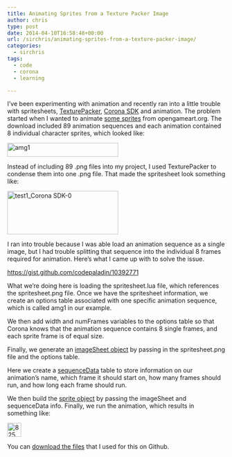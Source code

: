 ```yaml
---
title: Animating Sprites from a Texture Packer Image
author: chris
type: post
date: 2014-04-10T16:58:48+00:00
url: /sirchris/animating-sprites-from-a-texture-packer-image/
categories:
  - sirchris
tags:
  - code
  - corona
  - learning

---
```

I&#8217;ve been experimenting with animation and recently ran into a little trouble with spritesheets, [TexturePacker][1], [Corona SDK][2] and animation. The problem started when I wanted to animate [some sprites][3] from opengameart.org. The download included 89 animation sequences and each animation contained 8 individual character sprites, which looked like:
<!--more-->

<div class="inlineimg">
  <img class="wp-image-266 alignnone" alt="amg1" src="/wp-content/uploads/2014/04/amg.png" width="256" height="32" />
</div>

Instead of including 89 .png files into my project, I used TexturePacker to condense them into one .png file. That made the spritesheet look something like:

<div class="inlineimg">
  <img class="alignnone size-full wp-image-268" alt="test1_Corona SDK-0" src="/wp-content/uploads/2014/04/test1_Corona-SDK-01.png" width="256" height="100" />
</div>

I ran into trouble because I was able load an animation sequence as a single image, but I had trouble splitting that sequence into the individual 8 frames required for animation. Here&#8217;s what I came up with to solve the issue.

https://gist.github.com/codepaladin/10392771

What we&#8217;re doing here is loading the spritesheet.lua file, which references the spritesheet.png file. Once we have the spritesheet information, we create an options table associated with one specific animation sequence, which is called amg1 in our example.

We then add width and numFrames variables to the options table so that Corona knows that the animation sequence contains 8 single frames, and each sprite frame is of equal size.

Finally, we generate an [imageSheet object][4] by passing in the spritesheet.png file and the options table.



Here we create a [sequenceData][5] table to store information on our animation&#8217;s name, which frame it should start on, how many frames should run, and how long each frame should run.

We then build the [sprite object][6] by passing the imageSheet and sequenceData info. Finally, we run the animation, which results in something like:

<div class="inlineimg">
  <img class="alignnone size-full wp-image-276" alt="825wp" src="/wp-content/uploads/2014/04/825wp.gif" width="32" height="32" />
</div>

You can [download the files][7] that I used for this on Github.

 [1]: http://www.codeandweb.com/texturepacker
 [2]: http://coronalabs.com/products/corona-sdk/
 [3]: http://opengameart.org/content/700-sprites
 [4]: http://docs.coronalabs.com/api/library/graphics/newImageSheet.html
 [5]: https://docs.coronalabs.com/api/library/display/newSprite.html#sequence-data
 [6]: https://docs.coronalabs.com/api/library/display/newSprite.html
 [7]: https://github.com/codepaladin/SpriteSheet
